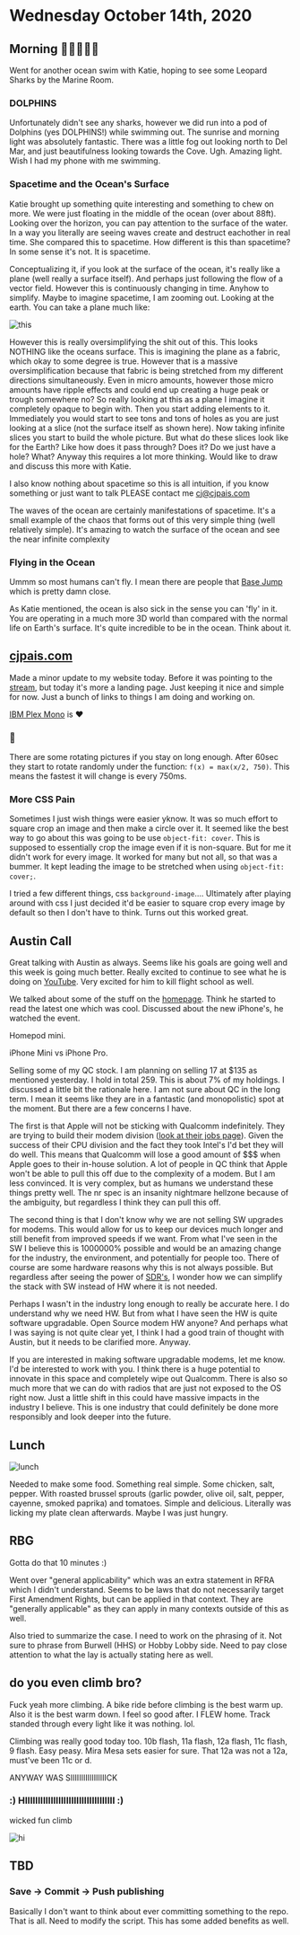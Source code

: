 # Wednesday October 14th, 2020

## Morning 🌅🌊🏊🏼🐬
Went for another ocean swim with Katie, hoping to see some Leopard Sharks by the Marine Room.

### DOLPHINS
Unfortunately didn't see any sharks, however we did run into
a pod of Dolphins (yes DOLPHINS!) while swimming out. The sunrise and morning light was absolutely fantastic. There was a little fog out looking north to Del Mar, and just beautifulness looking towards the Cove. Ugh. Amazing light. Wish I had my phone with me swimming. 

### Spacetime and the Ocean's Surface

Katie brought up something quite interesting and something to chew on more. We were just floating in the middle of the ocean (over about 88ft). Looking over the horizon, you can pay attention to the surface of the water. In a way you literally are seeing waves create and destruct eachother in real time. She compared this to spacetime. How different is this than spacetime? In some sense it's not. It is spacetime. 

Conceptualizing it, if you look at the surface of the ocean, it's really like a plane (well really a surface itself). And perhaps just following the flow of a vector field. However this is continuously changing in time. Anyhow to simplify. Maybe to imagine spacetime, I am zooming out. Looking at the earth. You can take a plane much like:

![this](https://www.science4all.org/wp-content/uploads/2013/06/Spacetime_curvature.png)

However this is really oversimplifying the shit out of this. This looks NOTHING like the oceans surface. This is imagining the plane as a fabric, which okay to some degree is true. However that is a massive oversimplification because that fabric is being stretched from my different directions simultaneously. Even in micro amounts, however those micro amounts have ripple effects and could end up creating a huge peak or trough somewhere no? So really looking at this as a plane I imagine it completely opaque to begin with. Then you start adding elements to it. Immediately you would start to see tons and tons of holes as you are just looking at a slice (not the surface itself as shown here). Now taking infinite slices you start to build the whole picture. But what do these slices look like for the Earth? Like how does it pass through? Does it? Do we just have a hole? What? Anyway this requires a lot more thinking. Would like to draw and discuss this more with Katie. 

I also know nothing about spacetime so this is all intuition, if you know something or just want to talk PLEASE contact me <cj@cjpais.com>

The waves of the ocean are certainly manifestations of spacetime. It's a small example of the chaos that forms out of this very simple thing (well relatively simple). It's amazing to watch the surface of the ocean and see the near infinite complexity

### Flying in the Ocean

Ummm so most humans can't fly. I mean there are people that [Base Jump](https://en.wikipedia.org/wiki/BASE_jumping) which is pretty damn close. 

As Katie mentioned, the ocean is also sick in the sense you can 'fly' in it. You are operating in a much more 3D world than compared with the normal life on Earth's surface. It's quite incredible to be in the ocean. Think about it. 

## [cjpais.com](https://cjpais.com)

Made a minor update to my website today. Before it was pointing to the [stream](https://stream.cjpais.com), but today it's more a landing page. Just keeping it nice and simple for now. Just a bunch of links to things I am doing and working on. 

[IBM Plex Mono](https://www.ibm.com/plex/) is ❤️

### 🐣
There are some rotating pictures if you stay on long enough. After 60sec they start to rotate randomly under the function: `f(x) = max(x/2, 750)`. This means the fastest it will change is every 750ms.

### More CSS Pain

Sometimes I just wish things were easier yknow. It was so much effort to square crop an image and then make a circle over it. It seemed like the best way to go about this was going to be use `object-fit: cover`. This is supposed to essentially crop the image even if it is non-square. But for me it didn't work for every image. It worked for many but not all, so that was a bummer. It kept leading the image to be stretched when using `object-fit: cover;`.

I tried a few different things, css `background-image`.... Ultimately after playing around with css I just decided it'd be easier to square crop every image by default so then I don't have to think. Turns out this worked great.

## Austin Call

Great talking with Austin as always. Seems like his goals are going well and this week is going much better. Really excited to continue to see what he is doing on [YouTube](https://www.youtube.com/channel/UCcgdt0edaWlKEpUwPtXCrhg). Very excited for him to kill flight school as well.

We talked about some of the stuff on the [homepage](https://daily.cjpais.com). Think he started to read the latest one which was cool. Discussed about the new iPhone's, he watched the event. 

Homepod mini. 

iPhone Mini vs iPhone Pro. 

Selling some of my QC stock. I am planning on selling 17 at $135 as mentioned yesterday. I hold in total 259. This is about 7% of my holdings. I discussed a little bit the rationale here. I am not sure about QC in the long term. I mean it seems like they are in a fantastic (and monopolistic) spot at the moment. But there are a few concerns I have. 

The first is that Apple will not be sticking with Qualcomm indefinitely. They are trying to build their modem division ([look at their jobs page](https://jobs.apple.com/en-us/search?search=5g&sort=relevance&location=united-states-USA)). Given the success of their CPU division and the fact they took Intel's I'd bet they will do well. This means that Qualcomm will lose a good amount of $$$ when Apple goes to their in-house solution. A lot of people in QC think that Apple won't be able to pull this off due to the complexity of a modem. But I am less convinced. It is very complex, but as humans we understand these things pretty well. The nr spec is an insanity nightmare hellzone because of the ambiguity, but regardless I think they can pull this off. 

The second thing is that I don't know why we are not selling SW upgrades for modems. This would allow for us to keep our devices much longer and still benefit from improved speeds if we want. From what I've seen in the SW I believe this is 1000000% possible and would be an amazing change for the industry, the environment, and potentially for people too. There of course are some hardware reasons why this is not always possible. But regardless after seeing the power of [SDR's](https://en.wikipedia.org/wiki/Software-defined_radio), I wonder how we can simplify the stack with SW instead of HW where it is not needed. 

Perhaps I wasn't in the industry long enough to really be accurate here. I do understand why we need HW. But from what I have seen the HW is quite software upgradable. Open Source modem HW anyone? And perhaps what I was saying is not quite clear yet, I think I had a good train of thought with Austin, but it needs to be clarified more. Anyway.

If you are interested in making software upgradable modems, let me know. I'd be interested to work with you. I think there is a huge potential to innovate in this space and completely wipe out Qualcomm. There is also so much more that we can do with radios that are just not exposed to the OS right now. Just a little shift in this could have massive impacts in the industry I believe. This is one industry that could definitely be done more responsibly and look deeper into the future. 

## Lunch

![lunch](lunch.jpeg)

Needed to make some food. Something real simple. Some chicken, salt, pepper. With roasted brussel sprouts (garlic powder, olive oil, salt, pepper, cayenne, smoked paprika) and tomatoes. Simple and delicious. Literally was licking my plate clean afterwards. Maybe I was just hungry.

## RBG

Gotta do that 10 minutes :)

Went over "general applicability" which was an extra statement in RFRA which I didn't understand.
Seems to be laws that do not necessarily target First Amendment Rights, but can be applied in that context. They are "generally applicable" as they can apply in many contexts outside of this as well.

Also tried to summarize the case. I need to work on the phrasing of it. Not sure to phrase from Burwell (HHS) or Hobby Lobby side.
Need to pay close attention to what the lay is actually stating here as well.

## do you even climb bro?

Fuck yeah more climbing. A bike ride before climbing is the best warm up. Also it is the best warm down. I feel so good after.
I FLEW home. Track standed through every light like it was nothing. lol.

Climbing was really good today too. 10b flash, 11a flash, 12a flash, 11c flash, 9 flash. Easy peasy. Mira Mesa sets easier for sure.
That 12a was not a 12a, must've been 11c or d. 

ANYWAY WAS SIIIIIIIIIIIIIIIIICK

### :) HIIIIIIIIIIIIIIIIIIIIIIIIIIIIIIIIIII :)

wicked fun climb

![hi](hi.jpeg)

## TBD

### Save -> Commit -> Push publishing

Basically I don't want to think about ever committing something to the repo. That is all. Need to modify the script.
This has some added benefits as well.